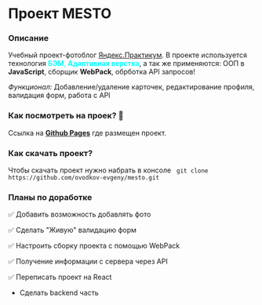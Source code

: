# Проект MESTO


### Описание
Учебный проект-фотоблог [Яндекс.Практикум](https://practicum.yandex.ru/). В проекте используется технология <span style="color:aqua">__БЭМ__, __Адаптивная верстка__</span>, а так же применяются: ООП в __JavaScript__, сборщик __WebPack__, обрботка API запросов!

_Функционал:_ Добавление/удаление карточек, редактирование профиля, валидация форм, работа с API


### Как посмотреть на проек? 👀

Ссылка на __[Github Pages](https://ovodkov-evgeny.github.io/mesto/)__ где размещен проект.


### Как скачать проект?

Чтобы скачать проект нужно набрать в консоле ``` git clone https://github.com/ovodkov-evgeny/mesto.git```


### Планы по доработке

✅ Добавить возможность добавлять фото

✅ Сделать "Живую" валидацию форм

✅ Настроить сборку проекта с помощью WebPack

✅ Получение информации с сервера через API

✅ Переписать проект на React

* Сделать backend часть

